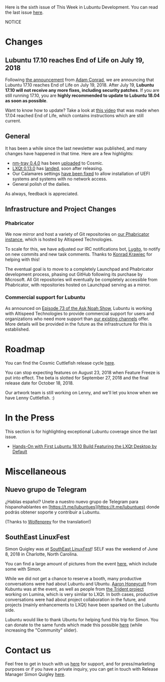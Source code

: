 Here is the sixth issue of This Week in Lubuntu Development. You can read the last issue [here](https://lubuntu.me/this-week-in-lubuntu-development-5/).

NOTICE

# Changes

## Lubuntu 17.10 reaches End of Life on July 19, 2018

Following [the announcement](https://lists.ubuntu.com/archives/ubuntu-announce/2018-July/000232.html) from [Adam Conrad](https://launchpad.net/~adconrad), we are announcing that Lubuntu 17.10 reaches End of Life on July 19, 2018. After July 19, **Lubuntu 17.10 will not receive any more fixes, including security patches**. If you are still running 17.10, you are **highly recommended to update to Lubuntu 18.04 as soon as possible**.

Want to know how to update? Take a look at [this video](https://www.youtube.com/watch?v=QhdQIzyscGw) that was made when 17.04 reached End of Life, which contains instructions which are still current.

## General

It has been a while since the last newsletter was published, and many changes have happened in that time. Here are a few highlights:

 * [nm-tray 0.4.0](https://github.com/palinek/nm-tray/releases/tag/0.4.0) has been [uploaded](https://launchpad.net/ubuntu/+source/nm-tray/0.4.0-0ubuntu1) to Cosmic.
 * [LXQt 0.13.0](https://twitter.com/LXQtOfficial/status/998744682288041984) has [landed](https://twitter.com/LubuntuOfficial/status/998744818493935616), soon after releasing.
 * Our Calamares settings [have been fixed](https://launchpad.net/ubuntu/+source/calamares-settings-ubuntu/3) to allow installation of UEFI systems and systems with no network access.
 * General polish of the dailies.

As always, feedback is appreciated.

## Infrastructure and Project Changes

### Phabricator

We now mirror and host a variety of Git repositories on [our Phabricator instance](https://phab.lubuntu.me/), which is hosted by Altispeed Technologies.

To scale for this, we have adjusted our IRC notifications bot, [Lugito](https://phab.lubuntu.me/source/lugito/), to notify on new commits and new task comments. Thanks to [Konrad Krawiec](https://kkrawiec.me/) for helping with this!

The eventual goal is to move to a completely Launchpad and Phabricator development process, phasing out GitHub following its purchase by Microsoft. All Git repositories will eventually be completely accessible from Phabricator, with repositories hosted on Launchpad serving as a mirror.

### Commercial support for Lubuntu

As announced on [Episode 73 of the Ask Noah Show](http://podcast.asknoahshow.com/73), Lubuntu is working with Altispeed Technologies to provide commercial support for users and organizations who need more support than [our existing channels](https://lubuntu.me/links/) offer. More details will be provided in the future as the infrastructure for this is established.

# Roadmap

You can find the Cosmic Cuttlefish release cycle [here](https://wiki.ubuntu.com/CosmicCuttlefish/ReleaseSchedule).

You can stop expecting features on August 23, 2018 when Feature Freeze is put into effect. The beta is slotted for September 27, 2018 and the final release date for October 18, 2018.

Our artwork team is still working on Lenny, and we'll let you know when we have Lenny Cuttlefish. :)

# In the Press

This section is for highlighting exceptional Lubuntu coverage since the last issue.

 * [Hands-On with First Lubuntu 18.10 Build Featuring the LXQt Desktop by Default](https://news.softpedia.com/news/hands-on-with-first-lubuntu-18-10-build-featuring-the-lxqt-desktop-by-default-521200.shtml)

# Miscellaneous

## Nuevo grupo de Telegram

¿Hablas español? Unete a nuestro nuevo grupo de Telegram para hispanohablantes en [https://t.me/lubuntues](https://t.me/lubuntues) donde podrás obtener soporte y contribuir a Lubuntu.

(Thanks to [Wolfenprey](https://twitter.com/Wolfen48K) for the translation!)

## SouthEast LinuxFest

Simon Quigley was at [SouthEast LinuxFest](http://www.southeastlinuxfest.org/)! SELF was the weekend of June 8, 2018 in Charlotte, North Carolina.

You can find a large amount of pictures from the event [here](https://photos.google.com/share/AF1QipMJ2aduhHfmBoCDZQcyxihcWfx5-Nd1duaUgmNdmnwJa2M1bWWfin4TsCbhbX2Bmw?key=eXdhUjA1SlRzbVhpMkpCMGN1X3V4X0VqdERIZ2tR), which include some with Simon.

While we did not get a chance to reserve a booth, many productive conversations were had about Lubuntu and Ubuntu. [Aaron Honeycutt](https://ahoneybun.net/) from Kubuntu was at the event, as well as people from [the Trident project](http://project-trident.org/) working on Lumina, which is very similar to LXQt. In both cases, productive conversations were had about project collaboration in the future, and projects (mainly enhancements to LXQt) have been sparked on the Lubuntu side.

Lubuntu would like to thank Ubuntu for helping fund this trip for Simon. You can donate to the same funds which made this possible [here](https://www.ubuntu.com/download/desktop/contribute) (while increasing the "Community" slider).

# Contact us

Feel free to get in touch with us [here](https://lubuntu.me/links/) for support, and for press/marketing purposes or if you have a private inquiry, you can get in touch with Release Manager Simon Quigley [here](mailto:tsimonq2@lubuntu.me).
